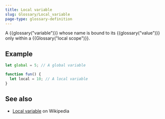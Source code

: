 ```yaml
---
title: Local variable
slug: Glossary/Local_variable
page-type: glossary-definition
---
```




A {{glossary("variable")}} whose name is bound to its {{glossary("value")}} only within a {{Glossary("local scope")}}.

## Example

```js
let global = 5; // A global variable

function fun() {
  let local = 10; // A local variable
}
```

## See also

- [Local variable](https://en.wikipedia.org/wiki/Local_variable) on Wikipedia
